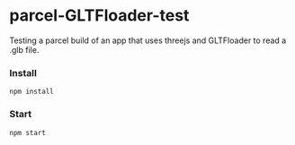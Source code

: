 # parcel-GLTFloader-test

Testing a parcel build of an app that uses threejs and GLTFloader to read a .glb file.

### Install
`npm install`

### Start
`npm start`

